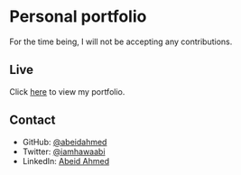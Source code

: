 # Personal portfolio

For the time being, I will not be accepting any contributions.

## Live

Click [here](https://abeidahmed.me/) to view my portfolio.

## Contact

- GitHub: [@abeidahmed](https://github.com/abeidahmed)
- Twitter: [@iamhawaabi](https://twitter.com/iamhawaabi)
- LinkedIn: [Abeid Ahmed](https://www.linkedin.com/in/abeidahmed/)
